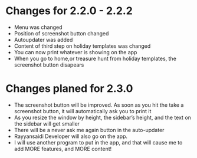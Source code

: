 # Changes for 2.2.0 - 2.2.2
- Menu was changed
- Position of screenshot button changed
- Autoupdater was added
- Content of third step on holiday templates was changed
- You can now print whatever is showing on the app
- When you go to home,or treasure hunt from holiday templates, the screenshot button disapears

# Changes planed for 2.3.0
- The screenshot button will be improved. As soon as you hit the take a screenshot button, it will automatically ask you to print it
- As you resize the window by height, the sidebar’s height, and the text on the sidebar will get smaller
- There will be a never ask me again button in the auto-updater
- Rayyansaidi Developer will also go on the app.
- I will use another program to put in the app, and that will cause me to add MORE features, and MORE content!
